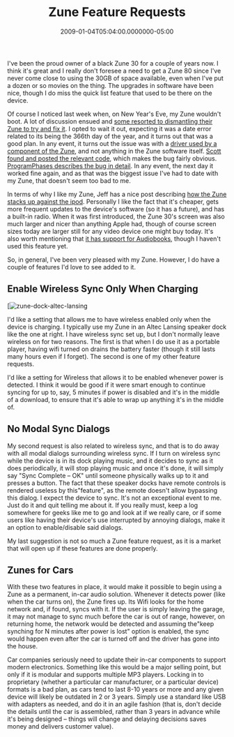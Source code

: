 ﻿---
title: Zune Feature Requests
date: "2009-01-04T05:04:00.0000000-05:00"
description: I've been the proud owner of a black Zune 30 for a couple of years
featuredImage: img/zune-feature-requests-featured.png
---

I've been the proud owner of a black Zune 30 for a couple of years now. I think it's great and I really don't foresee a need to get a Zune 80 since I've never come close to using the 30GB of space available, even when I've put a dozen or so movies on the thing. The upgrades in software have been nice, though I do miss the quick list feature that used to be there on the device.

Of course I noticed last week when, on New Year's Eve, my Zune wouldn't boot. A lot of discussion ensued and [some resorted to dismantling their Zune to try and fix it](http://geekswithblogs.net/evjen/archive/2008/12/31/128272.aspx). I opted to wait it out, expecting it was a date error related to its being the 366th day of the year, and it turns out that was a good plan. In any event, it turns out the issue was with a [driver used by a component of the Zune](http://www.engadget.com/2009/01/03/y28-zune-quirk-really-a-freescale-bug), and not anything in the Zune software itself. [Scott found and posted the relevant code](http://www.hanselman.com/blog/BackToBasicsExploreTheEdgeCasesOrDateMathWillGetYou.aspx), which makes the bug fairly obvious. [ProgramPhases describes the bug in detail](http://programphases.com/?page_id=1732). In any event, the next day it worked fine again, and as that was the biggest issue I've had to date with my Zune, that doesn't seem too bad to me.

In terms of why I like my Zune, Jeff has a nice post describing [how the Zune stacks up against the ipod](http://jeffblankenburg.com/2008/11/10-reasons-zune-beats-ipod-seriously.aspx). Personally I like the fact that it's cheaper, gets more frequent updates to the device's software (so it has a future), and has a built-in radio. When it was first introduced, the Zune 30's screen was also much larger and nicer than anything Apple had, though of course screen sizes today are larger still for any video device one might buy today. It's also worth mentioning that [it has support for Audiobooks](http://derekh.com/index.php/2008/12/01/zune-now-supports-audiobooks), though I haven't used this feature yet.

So, in general, I've been very pleased with my Zune. However, I do have a couple of features I'd love to see added to it.

## Enable Wireless Sync Only When Charging

[![zune-dock-altec-lansing](/img/zune-dock-altec-lansing_2.jpg)

I'd like a setting that allows me to have wireless enabled only when the device is charging. I typically use my Zune in an Altec Lansing speaker dock like the one at right. I have wireless sync set up, but I don't normally leave wireless on for two reasons. The first is that when I do use it as a portable player, having wifi turned on drains the battery faster (though it still lasts many hours even if I forget). The second is one of my other feature requests.

I'd like a setting for Wireless that allows it to be enabled whenever power is detected. I think it would be good if it were smart enough to continue syncing for up to, say, 5 minutes if power is disabled and it's in the middle of a download, to ensure that it's able to wrap up anything it's in the middle of.

## No Modal Sync Dialogs

My second request is also related to wireless sync, and that is to do away with all modal dialogs surrounding wireless sync. If I turn on wireless sync while the device is in its dock playing music, and it decides to sync as it does periodically, it will stop playing music and once it's done, it will simply say "Sync Complete – OK" until someone physically walks up to it and presses a button. The fact that these speaker docks have remote controls is rendered useless by this"feature", as the remote doesn't allow bypassing this dialog. I expect the device to sync. It's not an exceptional event to me. Just do it and quit telling me about it. If you really must, keep a log somewhere for geeks like me to go and look at if we really care, or if some users like having their device's use interrupted by annoying dialogs, make it an option to enable/disable said dialogs.

My last suggestion is not so much a Zune feature request, as it is a market that will open up if these features are done properly.

## Zunes for Cars

With these two features in place, it would make it possible to begin using a Zune as a permanent, in-car audio solution. Whenever it detects power (like when the car turns on), the Zune fires up. Its Wifi looks for the home network and, if found, syncs with it. If the user is simply leaving the garage, it may not manage to sync much before the car is out of range, however, on returning home, the network would be detected and assuming the"keep synching for N minutes after power is lost" option is enabled, the sync would happen even after the car is turned off and the driver has gone into the house.

Car companies seriously need to update their in-car components to support modern electronics. Something like this would be a major selling point, but only if it is modular and supports multiple MP3 players. Locking in to proprietary (whether a particular car manufacturer, or a particular device) formats is a bad plan, as cars tend to last 8-10 years or more and any given device will likely be outdated in 2 or 3 years. Simply use a standard like USB with adapters as needed, and do it in an agile fashion (that is, don't decide the details until the car is assembled, rather than 3 years in advance while it's being designed – things will change and delaying decisions saves money and delivers customer value).

